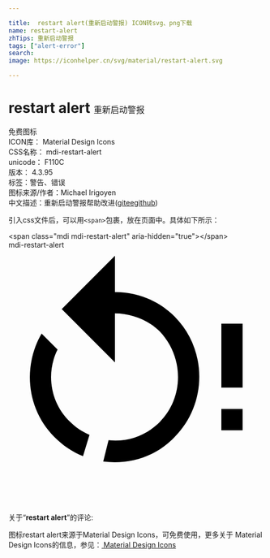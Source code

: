 ```yaml
---

title:  restart alert(重新启动警报) ICON转svg、png下载
name: restart-alert
zhTips: 重新启动警报
tags: ["alert-error"]
search: 
image: https://iconhelper.cn/svg/material/restart-alert.svg

---
```


# restart alert  <small style="font-size: 60%;font-weight: 100">重新启动警报</small>


<div class="detail-page">
<p>
<span><span class="badge-success badge">免费图标</span> </span>
<br/>
<span>
ICON库：
<span class="badge-secondary badge">Material Design Icons</span> 
</span>
<br/>
<span>
CSS名称：
<span class="badge-secondary badge">mdi-restart-alert</span> 
</span>
<br/>
<span>
unicode：
<span class="badge-secondary badge">F110C</span> 
<copy-btn content='F110C' btn-title=""></copy-btn>
<copy-btn :content='String.fromCodePoint(parseInt("F110C", 16))' btn-title="复制U"></copy-btn>
</span>
<br/>
<span>
版本：
<span class="badge-secondary badge">4.3.95</span> 
</span><br/><span>标签：<span class="badge-light badge"><router-link to="/tags/alert-error.html">警告、错误</router-link></span></span>
<br/>
<span>图标来源/作者：<span class="badge-light badge">Michael Irigoyen</span></span> 
<br/>
<span class="zh-detail">中文描述：<span class="badge-primary badge">重新启动警报</span><span class="help-link"><span>帮助改进</span>(<a href="https://gitee.com/liuwave/icon-helper/edit/master/json/material/restart-alert.json" target="_blank" rel="noopener noreferrer">gitee</a><a href="https://github.com/liuwave/icon-helper/edit/master/json/material/restart-alert.json" target="_blank" rel="noopener noreferrer">github</a></span>)</span><br/>
</p>
</div>
<div class="alert alert-dark">
  <i class="mdi mdi-restart-alert mdi-48px"></i>
  <i class="mdi mdi-restart-alert mdi-36px"></i>
  <i class="mdi mdi-restart-alert mdi-24px"></i>
  <i class="mdi mdi-restart-alert mdi-18px"></i>
</div>
<div>
  <p>引入css文件后，可以用<code>&lt;span&gt;</code>包裹，放在页面中。具体如下所示：    
  </p>
  <div class="alert alert-primary" style="font-size: 14px">
    &lt;span class="mdi mdi-restart-alert" aria-hidden="true"&gt;&lt;/span&gt;
    <copy-btn content='<span class="mdi mdi-restart-alert" aria-hidden="true"></span>'></copy-btn>
  </div>
  <div class="alert alert-secondary">
    <i class="mdi mdi-restart-alert"
    style="font-size: 24px"
    aria-hidden="true"></i> mdi-restart-alert
    <copy-btn content="mdi-restart-alert" btn-title="复制图标名称"></copy-btn>
  </div>
</div>
<div id="svg" class="svg-wrap">
<svg xmlns="http://www.w3.org/2000/svg" viewBox="0 0 24 24"><path d="M10 4.03V.633L5 5.63L10 10.63V6.03C11.5 6.03 13.11 6.63 14.21 7.73C16.5 10.13 16.5 13.93 14.21 16.23C12.91 17.53 11.11 18.13 9.4 17.93L8.9 19.93C11.31 20.23 13.81 19.53 15.61 17.63C18.7 14.53 18.7 9.43 15.61 6.33C14.11 4.83 12.11 4.03 10 4.03M4.31 17.63C5.11 18.43 6 19.03 7 19.43L7.61 17.43C6.91 17.13 6.31 16.73 5.81 16.23C3.91 14.43 3.5 11.63 4.61 9.43L3.11 7.93C1.31 11.03 1.71 15.03 4.31 17.63M20 13H22V7H20V13M20 17H22V15H20V17Z" /></svg>
</div>
<detail full-name='mdi-restart-alert'></detail>
<div class="icon-detail__container">
<p>关于“<b>restart alert</b>”的评论:</p>
</div>
<Vssue title="关于“restart alert”的评论" />    
<div><p>图标restart alert来源于Material Design Icons，可免费使用，更多关于 Material Design Icons的信息，参见：<a target="_blank" href="https://iconhelper.cn/material.html"> Material Design Icons</a>
</p></div>
